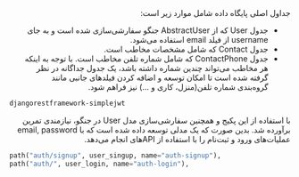 <div dir="rtl">
جداول اصلی پایگاه داده شامل موارد زیر است:

- جدول User که از AbstractUser جنگو سفارشی‌سازی شده است و به جای username از فیلد email استفاده می‌شود.
- جدول Contact که شامل مشخصات مخاطب است.
- جدول ContactPhone که شامل شماره تلفن مخاطب است. با توجه به اینکه هر مخاطب می‌تواند چندین شماره داشته باشد، یک جدول جداگانه در نظر گرفته شده است تا امکان توسعه و اضافه کردن فیلد‌های جانبی مانند گروه‌بندی شماره تلفن(منزل، کاری و ...) نیز فراهم شود.

</div>

```bash
djangorestframework-simplejwt
```


<div dir="rtl">
با استفاده از این پکیج و همچنین سفارشی‌سازی مدل User در جنگو، نیازمندی تمرین برآورده شد. بدین صورت که یک مدلی توسعه داده شده است که با email, password عملیات‌های ورود و ثبت‌نام را با استفاده از APIهای انجام می‌دهد.

</div>

```python
path("auth/signup", user_singup, name="auth-signup"),
path("auth/", user_login, name="auth-login"),
```